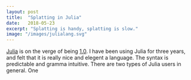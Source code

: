 ```yaml
---
layout: post
title:  "Splatting in Julia"
date:   2018-05-23
excerpt: "Splatting is handy, splatting is slow."
image: "/images/julialang.svg"
---
```


<a href="https://julialang.org/">Julia</a> is on the verge of being <a href="https://discourse.julialang.org/t/1-0-progress-status/9762">1.0</a>.
I have been using Julia for three years, and felt that it is really nice and elegent a language.
The syntax is predictable and gramma intuitive.
There are two types of Julia users in general.
One
